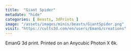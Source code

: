 ```yaml
---
title:  "Giant Spider"
metadate: "hide"
categories: [ Beasts, 3dPrints ]
image: "/assets/images/minis/beasts/GiantSpider.png"
visit: "https://cults3d.com/en/users/EmanG/creations"
---
```

EmanG 3d print. Printed on an Anycubic Photon X 6k.
